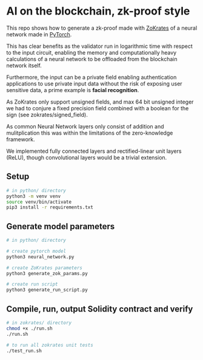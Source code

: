 # AI on the blockchain, zk-proof style

This repo shows how to generate a zk-proof made with [ZoKrates](https://zokrates.github.io/introduction.html) of a neural network made in [PyTorch](https://pytorch.org).

This has clear benefits as the validator run in logarithmic time with respect to the input circuit, enabling the memory and computationally heavy calculations of a neural network to be offloaded from the blockchain network itself.

Furthermore, the input can be a private field enabling authentication applications to use private input data without the risk of exposing user sensitive data, a prime example is **facial recognition**.

As ZoKrates only support unsigned fields, and max 64 bit unsigned integer we had to conjure a fixed precision field combined with a boolean for the sign (see zokrates/signed_field).

As common Neural Network layers only consist of addition and mulitplication this was within the limitations of the zero-knowledge framework.

We implemented fully connected layers and rectified-linear unit layers (ReLU), though convolutional layers would be a trivial extension.

## Setup

```bash
# in python/ directory
python3 -m venv venv
source venv/bin/activate
pip3 install -r requirements.txt
```

## Generate model parameters

```bash
# in python/ directory

# create pytorch model
python3 neural_network.py

# create ZoKrates parameters
python3 generate_zok_params.py

# create run script
python3 generate_run_script.py
```

## Compile, run, output Solidity contract and verify

```bash
# in zokrates/ directory
chmod +x ./run.sh
./run.sh

# to run all zokrates unit tests
./test_run.sh
```
